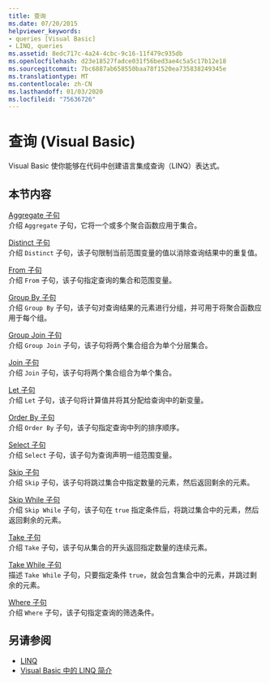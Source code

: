 ```yaml
---
title: 查询
ms.date: 07/20/2015
helpviewer_keywords:
- queries [Visual Basic]
- LINQ, queries
ms.assetid: 8edc717c-4a24-4cbc-9c16-11f479c935db
ms.openlocfilehash: d23e18527fadce031f56bed3ae4c5a5c17b12e18
ms.sourcegitcommit: 7bc6887ab658550baa78f1520ea735838249345e
ms.translationtype: MT
ms.contentlocale: zh-CN
ms.lasthandoff: 01/03/2020
ms.locfileid: "75636726"
---
```

# <a name="queries-visual-basic"></a>查询 (Visual Basic)
Visual Basic 使你能够在代码中创建语言集成查询（LINQ）表达式。  
  
## <a name="in-this-section"></a>本节内容  
 [Aggregate 子句](../../../visual-basic/language-reference/queries/aggregate-clause.md)  
 介绍 `Aggregate` 子句，它将一个或多个聚合函数应用于集合。  
  
 [Distinct 子句](../../../visual-basic/language-reference/queries/distinct-clause.md)  
 介绍 `Distinct` 子句，该子句限制当前范围变量的值以消除查询结果中的重复值。  
  
 [From 子句](../../../visual-basic/language-reference/queries/from-clause.md)  
 介绍 `From` 子句，该子句指定查询的集合和范围变量。  
  
 [Group By 子句](../../../visual-basic/language-reference/queries/group-by-clause.md)  
 介绍 `Group By` 子句，该子句对查询结果的元素进行分组，并可用于将聚合函数应用于每个组。  
  
 [Group Join 子句](../../../visual-basic/language-reference/queries/group-join-clause.md)  
 介绍 `Group Join` 子句，该子句将两个集合组合为单个分层集合。  
  
 [Join 子句](../../../visual-basic/language-reference/queries/join-clause.md)  
 介绍 `Join` 子句，该子句将两个集合组合为单个集合。  
  
 [Let 子句](../../../visual-basic/language-reference/queries/let-clause.md)  
 介绍 `Let` 子句，该子句将计算值并将其分配给查询中的新变量。  
  
 [Order By 子句](../../../visual-basic/language-reference/queries/order-by-clause.md)  
 介绍 `Order By` 子句，该子句指定查询中列的排序顺序。  
  
 [Select 子句](../../../visual-basic/language-reference/queries/select-clause.md)  
 介绍 `Select` 子句，该子句为查询声明一组范围变量。  
  
 [Skip 子句](../../../visual-basic/language-reference/queries/skip-clause.md)  
 介绍 `Skip` 子句，该子句将跳过集合中指定数量的元素，然后返回剩余的元素。  
  
 [Skip While 子句](../../../visual-basic/language-reference/queries/skip-while-clause.md)  
 介绍 `Skip While` 子句，该子句在 `true` 指定条件后，将跳过集合中的元素，然后返回剩余的元素。  
  
 [Take 子句](../../../visual-basic/language-reference/queries/take-clause.md)  
 介绍 `Take` 子句，该子句从集合的开头返回指定数量的连续元素。  
  
 [Take While 子句](../../../visual-basic/language-reference/queries/take-while-clause.md)  
 描述 `Take While` 子句，只要指定条件 `true`，就会包含集合中的元素，并跳过剩余的元素。  
  
 [Where 子句](../../../visual-basic/language-reference/queries/where-clause.md)  
 介绍 `Where` 子句，该子句指定查询的筛选条件。  
  
## <a name="see-also"></a>另请参阅

- [LINQ](../../../visual-basic/programming-guide/language-features/linq/index.md)
- [Visual Basic 中的 LINQ 简介](../../../visual-basic/programming-guide/language-features/linq/introduction-to-linq.md)
